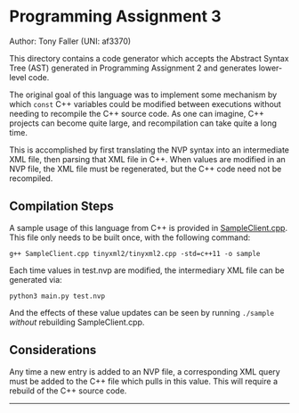 # Programming Assignment 3
Author: Tony Faller (UNI: af3370)

This directory contains a code generator which accepts the Abstract Syntax Tree (AST) generated in Programming Assignment 2 and generates lower-level code.

The original goal of this language was to implement some mechanism by which `const` C++ variables could be modified between executions without needing to recompile the C++ source code. As one can imagine, C++ projects can become quite large, and recompilation can take quite a long time.

This is accomplished by first translating the NVP syntax into an intermediate XML file, then parsing that XML file in C++. When values are modified in an NVP file, the XML file must be regenerated, but the C++ code need not be recompiled.

## Compilation Steps

A sample usage of this language from C++ is provided in [SampleClient.cpp](../SampleClient.cpp). This file only needs to be built once, with the following command:
```
g++ SampleClient.cpp tinyxml2/tinyxml2.cpp -std=c++11 -o sample
```

Each time values in test.nvp are modified, the intermediary XML file can be generated via:
```
python3 main.py test.nvp
```

And the effects of these value updates can be seen by running `./sample` _without_ rebuilding SampleClient.cpp.

## Considerations
Any time a new entry is added to an NVP file, a corresponding XML query must be added to the C++ file which pulls in this value. This will require a rebuild of the C++ source code.

----
